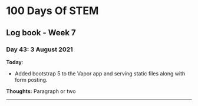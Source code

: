 # 100 Days Of STEM

## Log book - Week 7

### Day 43: 3 August 2021

**Today**:

* Added bootstrap 5 to the Vapor app and serving static files along with form posting.

**Thoughts:** Paragraph or two

---

